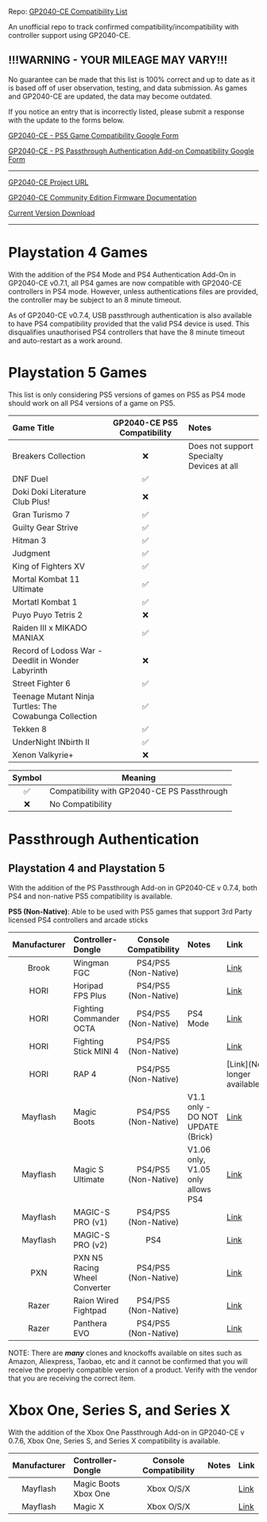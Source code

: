 Repo: [GP2040-CE Compatibility List](https://github.com/InfraredAces/GP2040-CE-Compatibility-List)

An unofficial repo to track confirmed compatibility/incompatibility with controller support using GP2040-CE.

## !!!WARNING - YOUR MILEAGE MAY VARY!!!

No guarantee can be made that this list is 100% correct and up to date as it is based off of user observation, testing, and data submission. As games and GP2040-CE are updated, the data may become outdated.

If you notice an entry that is incorrectly listed, please submit a response with the update to the forms below.

[GP2040-CE - PS5 Game Compatibility Google Form](https://forms.gle/5G8N6FiZHyZYVgox6)

[GP2040-CE - PS Passthrough Authentication Add-on Compatibility Google Form](https://forms.gle/9SeHYNZwP9sDN49g7)

---

[GP2040-CE Project URL](https://github.com/OpenStickCommunity/GP2040-CE)

[GP2040-CE Community Edition Firmware Documentation](https://gp2040-ce.info/)

[Current Version Download](https://gp2040-ce.info/download)

---

# Playstation 4 Games

With the addition of the PS4 Mode and PS4 Authentication Add-On in GP2040-CE v0.7.1, all PS4 games are now compatible with GP2040-CE controllers in PS4 mode. However, unless authentications files are provided, the controller may be subject to an 8 minute timeout.

As of GP2040-CE v0.7.4, USB passthrough authentication is also available to have PS4 compatibility provided that the valid PS4 device is used. This disqualifies unauthorised PS4 controllers that have the 8 minute timeout and auto-restart as a work around.

# Playstation 5 Games

This list is only considering PS5 versions of games on PS5 as PS4 mode should work on all PS4 versions of a game on PS5.

| Game Title                                             |  GP2040-CE PS5 Compatibility  | Notes                                     |
|:-------------------------------------------------------|:-----------------------------:|:------------------------------------------|
| Breakers Collection                                    |               ❌               | Does not support Specialty Devices at all |
| DNF Duel                                               |               ✅               |                                           |
| Doki Doki Literature Club Plus!                        |               ❌               |                                           |
| Gran Turismo 7                                         |               ✅               |                                           |
| Guilty Gear Strive                                     |               ✅               |                                           |
| Hitman 3                                               |               ✅               |                                           |
| Judgment                                               |               ✅               |                                           |
| King of Fighters XV                                    |               ✅               |                                           |
| Mortal Kombat 11 Ultimate                              |               ✅               |                                           |
| Mortatl Kombat 1                                       |               ✅               |                                           |
| Puyo Puyo Tetris 2                                     |               ❌               |                                           |
| Raiden III x MIKADO MANIAX                             |               ✅               |                                           |
| Record of Lodoss War -Deedlit in Wonder Labyrinth      |               ❌               |                                           |
| Street Fighter 6                                       |               ✅               |                                           |
| Teenage Mutant Ninja Turtles: The Cowabunga Collection |               ✅               |                                           |
| Tekken 8                                               |               ✅               |                                           |
| UnderNight INbirth II                                  |               ✅               |                                           |
| Xenon Valkyrie+                                        |               ❌               |                                           |

| Symbol | Meaning                                     |
| :----: | ------------------------------------------- |
|   ✅   | Compatibility with GP2040-CE PS Passthrough |
|   ❌   | No Compatibility                            |

# Passthrough Authentication

## Playstation 4 and Playstation 5

With the addition of the PS Passthrough Add-on in GP2040-CE v 0.7.4, both PS4 and non-native PS5 compatibility is available.

**PS5 (Non-Native)**: Able to be used with PS5 games that support 3rd Party licensed PS4 controllers and arcade sticks

|  Manufacturer  | Controller-Dongle             |  Console Compatibility  | Notes                             | Link                                                                                      |
|:--------------:|:------------------------------|:-----------------------:|:----------------------------------|:------------------------------------------------------------------------------------------|
|     Brook      | Wingman FGC                   |  PS4/PS5 (Non-Native)   |                                   | [Link](https://www.brookaccessory.com/products/wingmanfgc/index.html)                     |
|      HORI      | Horipad FPS Plus              |  PS4/PS5 (Non-Native)   |                                   | [Link](https://hori.jp/products/p4/fps_plus_bk/)                                          |
|      HORI      | Fighting Commander OCTA       |  PS4/PS5 (Non-Native)   | PS4 Mode                          | [Link](https://hori.jp/products/p5/spf023/)                                               |
|      HORI      | Fighting Stick MINI 4         |  PS4/PS5 (Non-Native)   |                                   | [Link](https://stores.horiusa.com/fighting-stick-mini-4-for-playstation-4/)               |
|      HORI      | RAP 4                         |  PS4/PS5 (Non-Native)   |                                   | [Link](No longer available)                                                               |
|    Mayflash    | Magic Boots                   |  PS4/PS5 (Non-Native)   | V1.1 only - DO NOT UPDATE (Brick) | [Link](https://www.mayflash.com/product/MAGPS4.html)                                      |
|    Mayflash    | Magic S Ultimate              |  PS4/PS5 (Non-Native)   | V1.06 only, V1.05 only allows PS4 | [Link](https://www.mayflash.com/product/magic_s_ultimate.html)                            |
|    Mayflash    | MAGIC-S PRO (v1)              |  PS4/PS5 (Non-Native)   |                                   | [Link](https://www.mayflash.com/product/magic_s_pro_usb_wireless_controller_adapter.html) |
|    Mayflash    | MAGIC-S PRO (v2)              |           PS4           |                                   | [Link](https://www.mayflash.com/product/magic_s_pro_usb_wireless_controller_adapter.html) |
|      PXN       | PXN N5 Racing Wheel Converter |  PS4/PS5 (Non-Native)   |                                   | [Link](https://pxn-game.com/products/n5-for-pxn-game-steering-wheel)                      |
|     Razer      | Raion Wired Fightpad          |  PS4/PS5 (Non-Native)   |                                   | [Link](https://www.razer.com/eu-en/console-controllers/razer-raion)                       |
|     Razer      | Panthera EVO                  |  PS4/PS5 (Non-Native)   |                                   | [Link](https://mysupport.razer.com/app/answers/detail/a_id/3576/~/razer-panthera-evo)     |

NOTE: There are **_many_** clones and knockoffs available on sites such as Amazon, Aliexpress, Taobao, etc and it cannot be confirmed that you will receive the properly compatible version of a product. Verify with the vendor that you are receiving the correct item.

# Xbox One, Series S, and Series X

With the addition of the Xbox One Passthrough Add-on in GP2040-CE v 0.7.6, Xbox One, Series S, and Series X compatibility is available.

|  Manufacturer  | Controller-Dongle    |  Console Compatibility  | Notes   | Link                                                  |
|:--------------:|:---------------------|:-----------------------:|:--------|:------------------------------------------------------|
|    Mayflash    | Magic Boots Xbox One |       Xbox O/S/X        |         | [Link](https://www.mayflash.com/product/MAGONE.html)  |
|    Mayflash    | Magic X              |       Xbox O/S/X        |         | [Link](https://www.mayflash.com/product/magic_x.html) |
